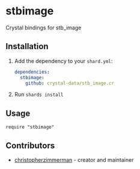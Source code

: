 # stbimage

Crystal bindings for stb_image

## Installation

1. Add the dependency to your `shard.yml`:

   ```yaml
   dependencies:
     stbimage:
       github: crystal-data/stb_image.cr
   ```

2. Run `shards install`

## Usage

```crystal
require "stbimage"
```

## Contributors

- [christopherzimmerman](https://github.com/christopherzimmerman) - creator and maintainer
